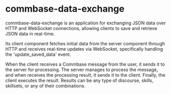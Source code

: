# commbase-data-exchange

commbase-data-exchange is an application for exchanging JSON data over HTTP and WebSocket connections, allowing clients to save and retrieve JSON data in real-time.

Its client component fetches initial data from the server component through HTTP and receives real-time updates via WebSocket, specifically handling the 'update_saved_data' event.

When the client receives a Commbase message from the user, it sends it to the server for processing. The server manages to process the message, and when receives the processing result, it sends it to the client. Finally, the client executes the result. Results can be any type of discourse, skills, skillsets, or any of their combinations.
